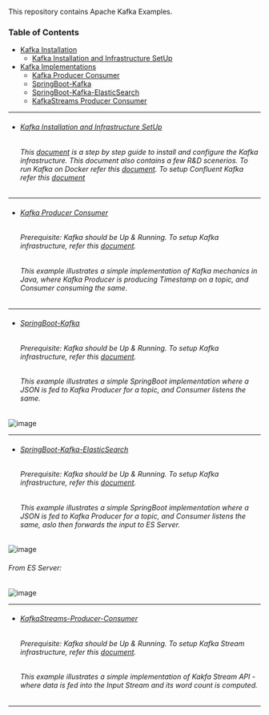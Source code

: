This repository contains Apache Kafka Examples.


### Table of Contents
- <a href='#kafka-installation'>Kafka Installation</a>
  - <a href='#kafka-installation-and-infrastructure-setup'>Kafka Installation and Infrastructure SetUp</a>
- <a href='#kafka-implementations'>Kafka Implementations</a> 
  - <a href='#kafka-producer-consumer'>Kafka Producer Consumer</a> 
  - <a href='#springboot-kafka'>SpringBoot-Kafka</a> 
  - <a href='#springboot-kafka-elasticsearch'>SpringBoot-Kafka-ElasticSearch</a> 
  - <a href='#KafkaStreams-producer-consumer'>KafkaStreams Producer Consumer</a> 
 

<hr>

- ###### [Kafka Installation and Infrastructure SetUp](https://github.com/rahulvaish/Apache-Kafka/blob/KafkaEnvironment/InstallingKafkaOnUbuntu.MD) 
   ###### This [document](https://github.com/rahulvaish/Apache-Kafka/blob/KafkaEnvironment/InstallingKafkaOnUbuntu.MD) is a step by step guide to install and configure the Kafka infrastructure. This document also contains a few R&D scenerios. To run Kafka on Docker refer this [document](https://github.com/rahulvaish/Apache-Kafka/blob/KafkaEnvironment/KafkaOnDocker.MD). To setup Confluent Kafka refer this [document](https://github.com/rahulvaish/Apache-Kafka/blob/confluentKafka/%5B01%5D%20SetUpConfluentKafka.MD)
   
<hr>
 
- ###### [Kafka Producer Consumer](https://github.com/rahulvaish/Apache-Kafka/tree/KafkaProducerConsumer) 
   ###### Prerequisite: Kafka should be Up & Running. To setup Kafka infrastructure, refer this [document](https://github.com/rahulvaish/Apache-Kafka/blob/KafkaEnvironment/InstallingKafkaOnUbuntu.MD).
   ###### This example illustrates a simple implementation of Kafka mechanics in Java, where Kafka Producer is producing Timestamp on a topic, and Consumer consuming the same.

<hr>

- ###### [SpringBoot-Kafka](https://github.com/rahulvaish/Apache-Kafka/tree/SpringBootKafka) 
   ###### Prerequisite: Kafka should be Up & Running. To setup Kafka infrastructure, refer this [document](https://github.com/rahulvaish/Apache-Kafka/blob/KafkaEnvironment/InstallingKafkaOnUbuntu.MD).
   ###### This example illustrates a simple SpringBoot implementation where a JSON is fed to Kafka Producer for a topic, and Consumer listens the same.
![image](https://user-images.githubusercontent.com/689226/67137118-c7342e00-f24d-11e9-890e-faf1505e40f0.png)

<hr>

- ###### [SpringBoot-Kafka-ElasticSearch](https://github.com/rahulvaish/Apache-Kafka/tree/SpringBootKafkaES)
   ###### Prerequisite: Kafka should be Up & Running. To setup Kafka infrastructure, refer this [document](https://github.com/rahulvaish/Apache-Kafka/blob/KafkaEnvironment/InstallingKafkaOnUbuntu.MD).
   ###### This example illustrates a simple SpringBoot implementation where a JSON is fed to Kafka Producer for a topic, and Consumer listens the same, aslo then forwards the input to ES Server.
![image](https://user-images.githubusercontent.com/689226/67137229-6f96c200-f24f-11e9-8fcf-a01308877503.png)
   ###### From ES Server:
![image](https://user-images.githubusercontent.com/689226/67137241-8c32fa00-f24f-11e9-939b-db930a7d5af7.png)


<hr>

- ###### [KafkaStreams-Producer-Consumer](https://github.com/rahulvaish/Apache-Kafka/tree/KafkaStreamProducerConsumer) 
   ###### Prerequisite: Kafka should be Up & Running. To setup Kafka Stream infrastructure, refer this [document](https://github.com/rahulvaish/Apache-Kafka/blob/KafkaEnvironment/KafkaStreamsSetUp.MD).
   ###### This example illustrates a simple implementation of Kakfa Stream API -  where data is fed into the Input Stream and its word count is computed. 
   
<hr>


